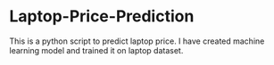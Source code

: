 # Laptop-Price-Prediction
This is a python script to predict laptop price. I have created machine learning model and trained it on laptop dataset.
